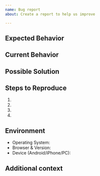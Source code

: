 ```yaml
---
name: Bug report
about: Create a report to help us improve

---
```

<!--- Provide a general summary of the issue in the Title above -->

## Expected Behavior
<!--- Tell us what should happen -->

## Current Behavior
<!--- Tell us what happens instead of the expected behavior -->

## Possible Solution
<!--- Not obligatory, but suggest a fix/reason for the bug, -->

## Steps to Reproduce
<!--- Provide a link to a live example, or an unambiguous set of steps to -->
<!--- reproduce this bug. Include code to reproduce, if relevant -->
1.
2.
3.
4.

## Environment
 - Operating System:
 - Browser & Version:
 - Device (Android/iPhone/PC):

## Additional context
<!-- Add screenshot's any other context about the problem here. -->
